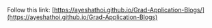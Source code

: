 Follow this link: [https://ayeshathoi.github.io/Grad-Application-Blogs/](https://ayeshathoi.github.io/Grad-Application-Blogs)
